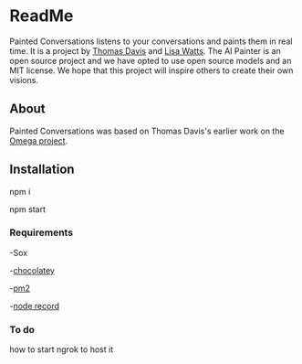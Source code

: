 # ReadMe

Painted Conversations listens to your conversations and paints them in real time. It is a project by [Thomas Davis](http://github.com/thomasdavis) and [Lisa Watts](http://github.com/davincidreams). The AI Painter is an open source project and we have opted to use open source models and an MIT license. We hope that this project will inspire others to create their own visions.

## About

Painted Conversations was based on Thomas Davis's earlier work on the [Omega project]().  

## Installation

npm i

npm start

### Requirements
-Sox

-[chocolatey](https://github.com/chocolatey/choco/issues/2398)

-[pm2](https://pm2.keymetrics.io/docs/usage/application-declaration/)

-[node record](https://github.com/gillesdemey/node-record-lpcm16/issues/58)

### To do

how to start ngrok to host it


